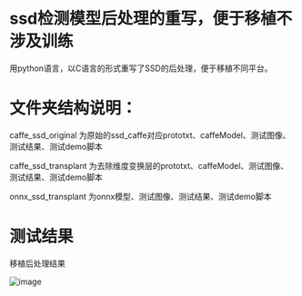 # ssd检测模型后处理的重写，便于移植不涉及训练
用python语言，以C语言的形式重写了SSD的后处理，便于移植不同平台。

# 文件夹结构说明：
 caffe_ssd_original    为原始的ssd_caffe对应prototxt、caffeModel、测试图像、测试结果、测试demo脚本
 
 caffe_ssd_transplant  为去除维度变换层的prototxt、caffeModel、测试图像、测试结果、测试demo脚本
 
 onnx_ssd_transplant   为onnx模型、测试图像、测试结果、测试demo脚本
  

# 测试结果
移植后处理结果

![image](https://github.com/cqu20160901/ssd_caffe_onnx/blob/master/caffe_ssd_transplant/test_result.jpg)
